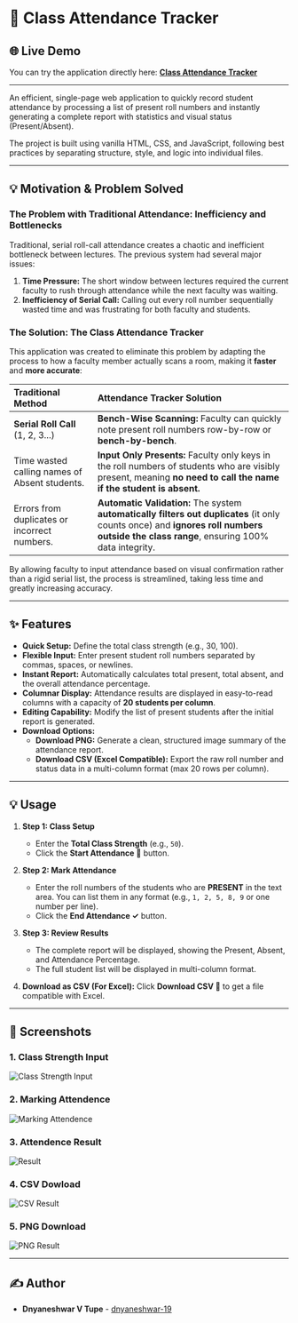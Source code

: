 # 🚀 Class Attendance Tracker

## 🌐 Live Demo

You can try the application directly here:
**[Class Attendance Tracker](https://dnyaneshwar-19.github.io/attendence_page/)**

---

An efficient, single-page web application to quickly record student attendance by processing a list of present roll numbers and instantly generating a complete report with statistics and visual status (Present/Absent).

The project is built using vanilla HTML, CSS, and JavaScript, following best practices by separating structure, style, and logic into individual files.

---

## 💡 Motivation & Problem Solved

### The Problem with Traditional Attendance: Inefficiency and Bottlenecks

Traditional, serial roll-call attendance creates a chaotic and inefficient bottleneck between lectures. The previous system had several major issues:

1.  **Time Pressure:** The short window between lectures required the current faculty to rush through attendance while the next faculty was waiting.
2.  **Inefficiency of Serial Call:** Calling out every roll number sequentially wasted time and was frustrating for both faculty and students.

### The Solution: The Class Attendance Tracker

This application was created to eliminate this problem by adapting the process to how a faculty member actually scans a room, making it **faster** and **more accurate**:

| Traditional Method                            | **Attendance Tracker Solution**                                                                                                                                                         |
| :-------------------------------------------- | :-------------------------------------------------------------------------------------------------------------------------------------------------------------------------------------- |
| **Serial Roll Call** (1, 2, 3...)             | **Bench-Wise Scanning:** Faculty can quickly note present roll numbers row-by-row or **bench-by-bench**.                                                                                |
| Time wasted calling names of Absent students. | **Input Only Presents:** Faculty only keys in the roll numbers of students who are visibly present, meaning **no need to call the name if the student is absent.**                      |
| Errors from duplicates or incorrect numbers.  | **Automatic Validation:** The system **automatically filters out duplicates** (it only counts once) and **ignores roll numbers outside the class range**, ensuring 100% data integrity. |

By allowing faculty to input attendance based on visual confirmation rather than a rigid serial list, the process is streamlined, taking less time and greatly increasing accuracy.

---

## ✨ Features

- **Quick Setup:** Define the total class strength (e.g., 30, 100).
- **Flexible Input:** Enter present student roll numbers separated by commas, spaces, or newlines.
- **Instant Report:** Automatically calculates total present, total absent, and the overall attendance percentage.
- **Columnar Display:** Attendance results are displayed in easy-to-read columns with a capacity of **20 students per column**.
- **Editing Capability:** Modify the list of present students after the initial report is generated.
- **Download Options:**
  - **Download PNG:** Generate a clean, structured image summary of the attendance report.
  - **Download CSV (Excel Compatible):** Export the raw roll number and status data in a multi-column format (max 20 rows per column).

---

## 💡 Usage

1.  **Step 1: Class Setup**

    - Enter the **Total Class Strength** (e.g., `50`).
    - Click the **Start Attendance 🚀** button.

2.  **Step 2: Mark Attendance**

    - Enter the roll numbers of the students who are **PRESENT** in the text area. You can list them in any format (e.g., `1, 2, 5, 8, 9` or one number per line).
    - Click the **End Attendance ✓** button.

3.  **Step 3: Review Results**

    - The complete report will be displayed, showing the Present, Absent, and Attendance Percentage.
    - The full student list will be displayed in multi-column format.

4.  **Download as CSV (For Excel):**
    Click **Download CSV 💾** to get a file compatible with Excel.

---

## 📸 Screenshots

### 1. Class Strength Input

![Class Strength Input](assets/Home.png)

### 2. Marking Attendence

![Marking Attendence](assets/mark_attendence.png)

### 3. Attendence Result

![ Result ](assets/result.png)

### 4. CSV Dowload

![ CSV Result ](assets/csv.png)

### 5. PNG Download

![ PNG Result ](assets/png.png)

---

## ✍️ Author

- **Dnyaneshwar V Tupe** - [dnyaneshwar-19](https://github.com/dnyaneshwar-19)
